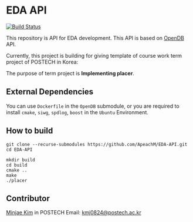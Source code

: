 # EDA API

[![Build Status](https://img.shields.io/badge/develop-ongoing%20-green)]()

This repository is API for EDA development.
This API is based on [OpenDB](https://github.com/The-OpenROAD-Project/OpenDB) API.

Currently, this project is building for giving template of course work term project of POSTECH in Korea:

The purpose of term project is **Implementing placer**.

## External Dependencies

You can use `Dockerfile` in the `OpenDB` submodule,
or you are required to install `cmake`, `siwg`, `spdlog`, `boost` in the `Ubuntu` Environment.

## How to build

```shell
git clone --recurse-submodules https://github.com/ApeachM/EDA-API.git
cd EDA-API
```

```shell
mkdir build
cd build
cmake ..
make
./placer
```

## Contributor

[Minjae Kim](https://github.com/ApeachM) in POSTECH
Email: kmj0824@postech.ac.kr